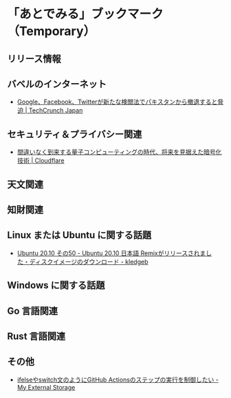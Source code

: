# 「あとでみる」ブックマーク（Temporary）

## リリース情報


## バベルのインターネット

- [Google、Facebook、Twitterが新たな検閲法でパキスタンから撤退すると脅迫  |  TechCrunch Japan](https://jp.techcrunch.com/2020/11/21/https-techcrunch-com-2020-11-20-google-facebook-and-twitter-threaten-to-leave-pakistan-over-censorship-law/)

## セキュリティ＆プライバシー関連

- [間違いなく到来する量子コンピューティングの時代、将来を見据えた暗号化技術 | Cloudflare](https://www.cloudflare.com/ja-jp/insights-quantum-computing/)

## 天文関連


## 知財関連


## Linux または Ubuntu に関する話題

- [Ubuntu 20.10 その50 - Ubuntu 20.10 日本語 Remixがリリースされました・ディスクイメージのダウンロード - kledgeb](https://kledgeb.blogspot.com/2020/11/ubuntu-2010-50-ubuntu-2010-remix.html)

## Windows に関する話題


## Go 言語関連


## Rust 言語関連


## その他

- [ifelseやswitch文のようにGitHub Actionsのステップの実行を制御したい - My External Storage](https://budougumi0617.github.io/2020/11/21/execute_steps_with_iflese_in_github_actions/)

<!-- eof -->

